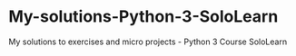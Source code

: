 # My-solutions-Python-3-SoloLearn
My solutions to exercises and micro projects - Python 3 Course SoloLearn 
